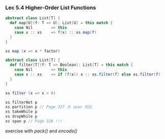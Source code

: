 ### Lec 5.4 Higher-Order List Functions

```scala
abstract class List[T] {
  def map[U](f: T => U): List[U] = this match {
    case Nil		=> this
    case x :: xs	=> f(x) :: xs.map(f)
  }
}

xs map (x => x * factor)
```



```scala
abstract class List[T] {
  def filter[T](f: T => Boolean): List[T] = this match {
    case Nil		=> this
    case x :: xs	=> if (f(x)) x :: xs.filter(f) else xs.filter(f)
  }
}

xs filter (x => x > 0)
```



```scala
xs filterNot p
xs partition p // Page 327 与 span 对比
xs takeWhile p
xs dropWhile p
xs span p // Page 328 !!!
```



exercise with *pack()* and *encode()*